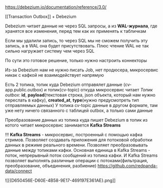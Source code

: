 
https://debezium.io/documentation/reference/3.0/


[[Transaction Outbox]] + Debezium

Debezium читает данные не через SQL запросы, а из **WAL-журнала**, где хранятся все изменения, перед тем как их применять к табличкам

Если мы удалили запись, то через SQL мы не сможем получить эту запись, а в WAL она будет присутствовать. Плюс чтение WAL не так сильно нагружает систему чем через SQL

По сути это готовое решение, только нужно настроить коннекторы

Из-за Debezium нам не нужно писать Job, нет продюсера, микросервис никак с кафкой не взаимодействует напрямую

Есть 2 топика, топик куда Debezium отправялет данные              (cv-app.public.outbox) и топик(cv-topic) откуда микросервис читает
*Топик outbox*: **id**, **payload**(текстовая строка, json объекта, который нам нужно переслать в кафку), **created_at**, **type**(нужно предусмотреть тип отправляемых данных)
У топика cv-topic данные в другом формате, там уже нету ничего связанного с таблицей outbox, а только сами данные

Преобразование данных из топика куда пишет Debezium в топик из котого читает микросервис занимается **Kafka Streams**

!!!
**Kafka Streams** - микросервис, построенный с помощью кафка стримов. Позволяет создавать приложения для потоковой обработки данных в режиме реального времени. 
Позволяет преобразовывать данные между топиками кафки.
Основная единица в Kafka Streams - поток, непрерывный поток сообщений из топика кафки. И Kafka Streams позволяет выполнять различные операции с потоками(фильтрация, преобразование, объединения, разбиение)
https://github.com/redpanda-data/connect

![[{D650456E-D60E-4B58-9E17-469197E361AE}.png]]


